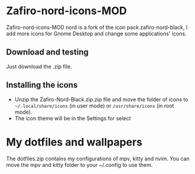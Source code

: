 # Zafiro-nord-icons-MOD

Zafiro-nord-icons-MOD nord is a fork of the icon pack zafiro-nord-black, I add more icons for Gnome Desktop and change some applications' icons.

## Download and testing

Just download the .zip file.

## Installing the icons

   - Unzip the Zafiro-Nord-Black.zip.zip file and move the folder of icons to `~/.local/share/icons` (in user mode) or `/usr/share/icons` (in root mode).
   - The icon theme will be in the Settings for select

# My dotfiles and wallpapers

The dotfiles.zip contains my configurations of mpv, kitty and nvim. You can move the mpv and kitty folder to your ~/.config to use them.
